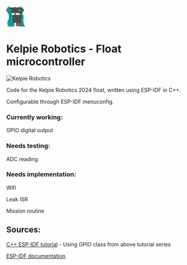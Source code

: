![](/docs/images/kelpie_logo.png)
# Kelpie Robotics - Float microcontroller
![Kelpie Robotics](https://img.shields.io/badge/Kelpie_Robotics-Underwater_Microcontroller-00a99d.svg?style=for-the-badge)

Code for the Kelpie Robotics 2024 float, written using ESP-IDF in C++.

Configurable through ESP-IDF menuconfig.

### Currently working: 
GPIO digital output

### Needs testing: 
ADC reading

### Needs implementation: 
Wifi

Leak ISR

Mission routine


## Sources:
[C++ ESP-IDF tutorial](https://www.youtube.com/watch?v=aczocIwZfZ4&list=PLowIV8ZSSsAWjoPJomVi_s1ZMghc9gNn9)
    - Using GPIO class from above tutorial series

[ESP-IDF documentation](https://docs.espressif.com/projects/esp-idf/en/stable/esp32/index.html)